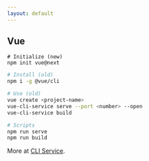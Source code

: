 ```yaml
---
layout: default
---
```

## Vue

```shell
# Initialize (new)
npm init vue@next
```

```bash
# Install (old)
npm i -g @vue/cli
```

```bash
# Use (old)
vue create <project-name>
vue-cli-service serve --port <number> --open
vue-cli-service build
```

```bash
# Scripts
npm run serve
npm run build
```

More at [CLI Service](https://cli.vuejs.org/guide/cli-service.html#using-the-binary).
